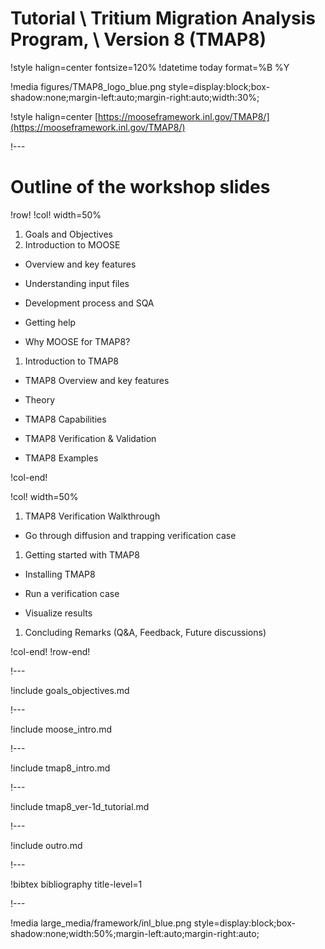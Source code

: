 # Tutorial \\ Tritium Migration Analysis Program, \\ Version 8 (TMAP8)

!style halign=center fontsize=120%
!datetime today format=%B %Y

!media figures/TMAP8_logo_blue.png style=display:block;box-shadow:none;margin-left:auto;margin-right:auto;width:30%;

!style halign=center
[https://mooseframework.inl.gov/TMAP8/](https://mooseframework.inl.gov/TMAP8/)

!---

# Outline of the workshop slides

!row!
!col! width=50%

1. Goals and Objectives
1. Introduction to MOOSE

  - Overview and key features

  - Understanding input files

  - Development process and SQA

  - Getting help

  - Why MOOSE for TMAP8?

1. Introduction to TMAP8

  - TMAP8 Overview and key features

  - Theory

  - TMAP8 Capabilities

  - TMAP8 Verification & Validation

  - TMAP8 Examples

!col-end!

!col! width=50%

1. TMAP8 Verification Walkthrough

  - Go through diffusion and trapping verification case

1. Getting started with TMAP8

  - Installing TMAP8

  - Run a verification case

  - Visualize results

1. Concluding Remarks (Q&A, Feedback, Future discussions)

!col-end!
!row-end!

!---

!include goals_objectives.md

!---

!include moose_intro.md

!---

!include tmap8_intro.md

!---

!include tmap8_ver-1d_tutorial.md

!---

!include outro.md

!---

!bibtex bibliography title-level=1

!---

!media large_media/framework/inl_blue.png style=display:block;box-shadow:none;width:50%;margin-left:auto;margin-right:auto;

